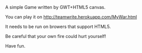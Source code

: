 A simple Game written by GWT+HTML5 canvas.

You can play it on http://teamwrite.herokuapp.com/MyWar.html

It needs to be run on browers that support HTML5.

Be careful that your own fire could hurt yourself! 

Have fun.